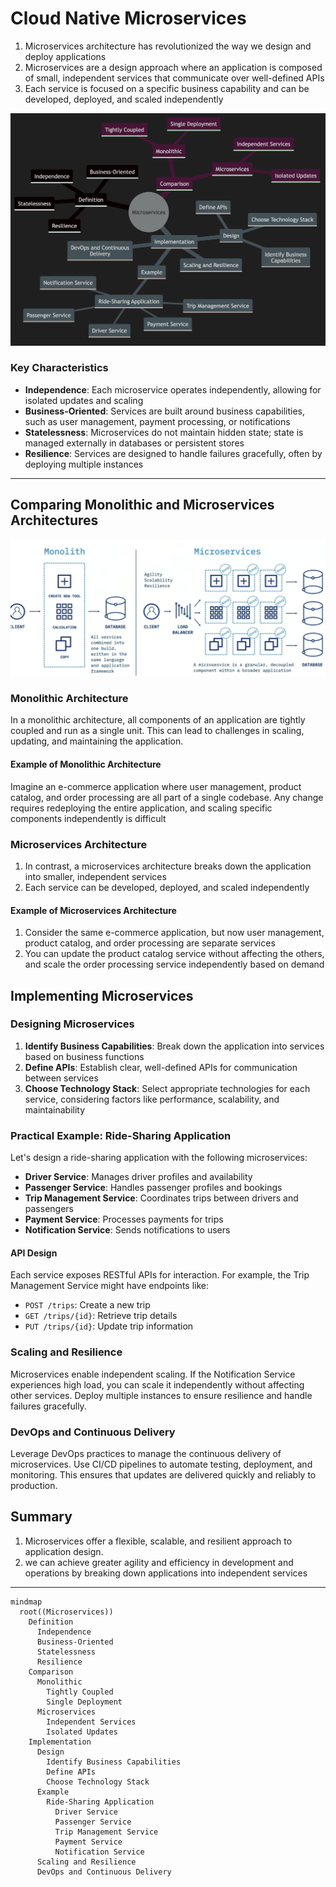 


# Cloud Native Microservices

1. Microservices architecture has revolutionized the way we design and deploy applications
1. Microservices are a design approach where an application is composed of small, independent services that communicate over well-defined APIs
1. Each service is focused on a specific business capability and can be developed, deployed, and scaled independently

![cloud-native-microservices-diagram](cloud-native-microservices-diagram.png)

### Key Characteristics

- **Independence**: Each microservice operates independently, allowing for isolated updates and scaling
- **Business-Oriented**: Services are built around business capabilities, such as user management, payment processing, or notifications
- **Statelessness**: Microservices do not maintain hidden state; state is managed externally in databases or persistent stores
- **Resilience**: Services are designed to handle failures gracefully, often by deploying multiple instances

---

## Comparing Monolithic and Microservices Architectures

![microservices-vs-monolith](microservices-diagram.png)


### Monolithic Architecture

In a monolithic architecture, all components of an application are tightly coupled and run as a single unit. This can lead to challenges in scaling, updating, and maintaining the application.

#### Example of Monolithic Architecture

Imagine an e-commerce application where user management, product catalog, and order processing are all part of a single codebase. Any change requires redeploying the entire application, and scaling specific components independently is difficult

### Microservices Architecture

1. In contrast, a microservices architecture breaks down the application into smaller, independent services
2. Each service can be developed, deployed, and scaled independently

#### Example of Microservices Architecture

1. Consider the same e-commerce application, but now user management, product catalog, and order processing are separate services
2. You can update the product catalog service without affecting the others, and scale the order processing service independently based on demand

## Implementing Microservices

### Designing Microservices

1. **Identify Business Capabilities**: Break down the application into services based on business functions
2. **Define APIs**: Establish clear, well-defined APIs for communication between services
3. **Choose Technology Stack**: Select appropriate technologies for each service, considering factors like performance, scalability, and maintainability

### Practical Example: Ride-Sharing Application

Let's design a ride-sharing application with the following microservices:

- **Driver Service**: Manages driver profiles and availability
- **Passenger Service**: Handles passenger profiles and bookings
- **Trip Management Service**: Coordinates trips between drivers and passengers
- **Payment Service**: Processes payments for trips
- **Notification Service**: Sends notifications to users

#### API Design

Each service exposes RESTful APIs for interaction. For example, the Trip Management Service might have endpoints like:

- `POST /trips`: Create a new trip
- `GET /trips/{id}`: Retrieve trip details
- `PUT /trips/{id}`: Update trip information

### Scaling and Resilience

Microservices enable independent scaling. If the Notification Service experiences high load, you can scale it independently without affecting other services. Deploy multiple instances to ensure resilience and handle failures gracefully.

### DevOps and Continuous Delivery

Leverage DevOps practices to manage the continuous delivery of microservices. Use CI/CD pipelines to automate testing, deployment, and monitoring. This ensures that updates are delivered quickly and reliably to production.

## Summary

1. Microservices offer a flexible, scalable, and resilient approach to application design. 
2. we can achieve greater agility and efficiency in development and operations by breaking down applications into independent services

---

```mermaid
mindmap
  root((Microservices))
    Definition
      Independence
      Business-Oriented
      Statelessness
      Resilience
    Comparison
      Monolithic
        Tightly Coupled
        Single Deployment
      Microservices
        Independent Services
        Isolated Updates
    Implementation
      Design
        Identify Business Capabilities
        Define APIs
        Choose Technology Stack
      Example
        Ride-Sharing Application
          Driver Service
          Passenger Service
          Trip Management Service
          Payment Service
          Notification Service
      Scaling and Resilience
      DevOps and Continuous Delivery
```
